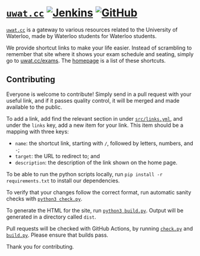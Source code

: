 # [`uwat.cc`][1] [![Jenkins](https://img.shields.io/jenkins/s/https/ci.quantum2.xyz/job/uwat.cc.svg)](https://ci.quantum2.xyz/job/uwat.cc/) [![GitHub](https://img.shields.io/github/license/quantum5/uwat.cc.svg)](LICENSE)

[`uwat.cc`][1] is a gateway to various resources related to the University of
Waterloo, made by Waterloo students for Waterloo students.

We provide shortcut links to make your life easier. Instead of scrambling to
remember that site where it shows your exam schedule and seating, simply go to
[uwat.cc/exams][2]. The [homepage][1] is a list of these shortcuts.

## Contributing

Everyone is welcome to contribute! Simply send in a pull request with your
useful link, and if it passes quality control, it will be merged and made
available to the public.

To add a link, add find the relevant section in under [`src/links.yml`][3],
and under the `links` key, add a new item for your link. This item should be a
mapping with three keys:

* `name`: the shortcut link, starting with `/`, followed by letters, numbers,
  and `-`;
* `target`: the URL to redirect to; and
* `description`: the description of the link shown on the home page.

To be able to run the python scripts locally, run
`pip install -r requirements.txt` to install our dependencies.

To verify that your changes follow the correct format, run automatic sanity
checks with [`python3 check.py`][4].

To generate the HTML for the site, run [`python3 build.py`][5]. Output will be
generated in a directory called `dist`.

Pull requests will be checked with GitHub Actions, by running [`check.py`][4]
and [`build.py`][5]. Please ensure that builds pass.

Thank you for contributing.

  [1]: https://uwat.cc
  [2]: https://uwat.cc/exams
  [3]: src/links.yml
  [4]: check.py
  [5]: build.py
